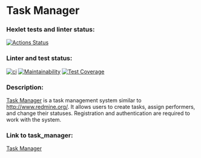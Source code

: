 # Task Manager

### Hexlet tests and linter status:
[![Actions Status](https://github.com/ram-alb/python-project-52/workflows/hexlet-check/badge.svg)](https://github.com/ram-alb/python-project-52/actions)

### Linter and test status:
[![ci](https://github.com/ram-alb/python-project-52/actions/workflows/ci.yml/badge.svg)](https://github.com/ram-alb/python-project-52/actions/workflows/ci.yml)
[![Maintainability](https://api.codeclimate.com/v1/badges/1af2c4544abea7b5a03e/maintainability)](https://codeclimate.com/github/ram-alb/python-project-52/maintainability)
[![Test Coverage](https://api.codeclimate.com/v1/badges/1af2c4544abea7b5a03e/test_coverage)](https://codeclimate.com/github/ram-alb/python-project-52/test_coverage)

### Description:
[Task Manager](https://task-manager-puar.onrender.com) is a task management system similar to http://www.redmine.org/. It allows users to create tasks, assign performers, and change their statuses. Registration and authentication are required to work with the system.

### Link to task_manager:
[Task Manager](https://task-manager-puar.onrender.com)